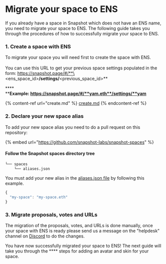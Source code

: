# Migrate your space to ENS

If you already have a space in Snapshot which does not have an ENS name, you need to migrate your space to ENS. The following guide takes you through the procedures of how to successfully migrate your space to ENS.

### 1. Create a space with ENS

To migrate your space you will need first to create the space with ENS. \
\
You can use this URL to get your previous space settings populated in the form: https://snapshot.page/#/**\<ens\_space\_id>**/settings/**\<previous\_space\_id>**

****\
****Example: https://snapshot.page/#/**yam.eth**/settings/**yam**

{% content-ref url="create.md" %}
[create.md](create.md)
{% endcontent-ref %}

### 2. Declare your new space alias

To add your new space alias you need to do a pull request on this repository:

{% embed url="https://github.com/snapshot-labs/snapshot-spaces" %}

#### Follow the Snapshot spaces directory tree

```bash
└── spaces
    └── aliases.json
```

You must add your new alias in the [aliases.json file](https://github.com/snapshot-labs/snapshot-spaces/blob/master/spaces/aliases.json) by following this example.

```javascript
{
  "my-space": "my-space.eth"
}
```

### 3. Migrate proposals, votes and URLs

The migration of the proposals, votes, and URLs is done manually, once your space with ENS is ready please send us a message on the "helpdesk" channel on [Discord](https://discord.snapshot.page) to do the changes.

You have now successfully migrated your space to ENS! The next guide will take you through the **** steps for adding an avatar and skin for your space.
